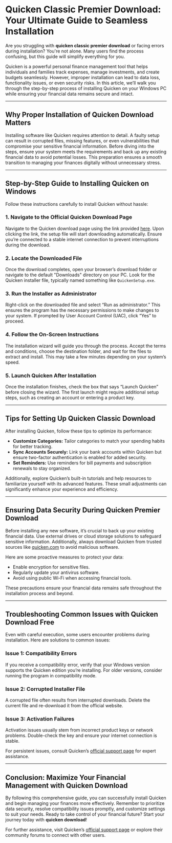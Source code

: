 # Quicken Classic Premier Download: Your Ultimate Guide to Seamless Installation

Are you struggling with **quicken classic premier download** or facing errors during installation? You're not alone. Many users find the process confusing, but this guide will simplify everything for you.

Quicken is a powerful personal finance management tool that helps individuals and families track expenses, manage investments, and create budgets seamlessly. However, improper installation can lead to data loss, functionality issues, or even security risks. In this article, we’ll walk you through the step-by-step process of installing Quicken on your Windows PC while ensuring your financial data remains secure and intact.

---

## Why Proper Installation of **Quicken Download** Matters

Installing software like Quicken requires attention to detail. A faulty setup can result in corrupted files, missing features, or even vulnerabilities that compromise your sensitive financial information. Before diving into the steps, ensure your system meets the requirements and back up any existing financial data to avoid potential losses. This preparation ensures a smooth transition to managing your finances digitally without unnecessary stress.

---

## Step-by-Step Guide to Installing Quicken on Windows

Follow these instructions carefully to install Quicken without hassle:

### 1. Navigate to the Official Quicken Download Page  
Navigate to the Quicken download page using the link provided [here](https://quicken.com/download). Upon clicking the link, the setup file will start downloading automatically. Ensure you’re connected to a stable internet connection to prevent interruptions during the download.

### 2. Locate the Downloaded File  
Once the download completes, open your browser’s download folder or navigate to the default "Downloads" directory on your PC. Look for the Quicken installer file, typically named something like `QuickenSetup.exe`.

### 3. Run the Installer as Administrator  
Right-click on the downloaded file and select “Run as administrator.” This ensures the program has the necessary permissions to make changes to your system. If prompted by User Account Control (UAC), click “Yes” to proceed.

### 4. Follow the On-Screen Instructions  
The installation wizard will guide you through the process. Accept the terms and conditions, choose the destination folder, and wait for the files to extract and install. This may take a few minutes depending on your system’s speed.

### 5. Launch Quicken After Installation  
Once the installation finishes, check the box that says “Launch Quicken” before closing the wizard. The first launch might require additional setup steps, such as creating an account or entering a product key.

---

## Tips for Setting Up **Quicken Classic Download**

After installing Quicken, follow these tips to optimize its performance:

- **Customize Categories:** Tailor categories to match your spending habits for better tracking.
- **Sync Accounts Securely:** Link your bank accounts within Quicken but ensure two-factor authentication is enabled for added security.
- **Set Reminders:** Use reminders for bill payments and subscription renewals to stay organized.

Additionally, explore Quicken’s built-in tutorials and help resources to familiarize yourself with its advanced features. These small adjustments can significantly enhance your experience and efficiency.

---

## Ensuring Data Security During **Quicken Premier Download**

Before installing any new software, it’s crucial to back up your existing financial data. Use external drives or cloud storage solutions to safeguard sensitive information. Additionally, always download Quicken from trusted sources like [quicken.com](https://quicken.com) to avoid malicious software. 

Here are some proactive measures to protect your data:
- Enable encryption for sensitive files.
- Regularly update your antivirus software.
- Avoid using public Wi-Fi when accessing financial tools.

These precautions ensure your financial data remains safe throughout the installation process and beyond.

---

## Troubleshooting Common Issues with **Quicken Download Free**

Even with careful execution, some users encounter problems during installation. Here are solutions to common issues:

### Issue 1: Compatibility Errors  
If you receive a compatibility error, verify that your Windows version supports the Quicken edition you’re installing. For older versions, consider running the program in compatibility mode.

### Issue 2: Corrupted Installer File  
A corrupted file often results from interrupted downloads. Delete the current file and re-download it from the official website.

### Issue 3: Activation Failures  
Activation issues usually stem from incorrect product keys or network problems. Double-check the key and ensure your internet connection is stable.

For persistent issues, consult Quicken’s [official support page](https://support.quicken.com) for expert assistance.

---

## Conclusion: Maximize Your Financial Management with **Quicken Download**

By following this comprehensive guide, you can successfully install Quicken and begin managing your finances more effectively. Remember to prioritize data security, resolve compatibility issues promptly, and customize settings to suit your needs. Ready to take control of your financial future? Start your journey today with **quicken download**!

For further assistance, visit Quicken’s [official support page](https://support.quicken.com) or explore their community forums to connect with other users.
